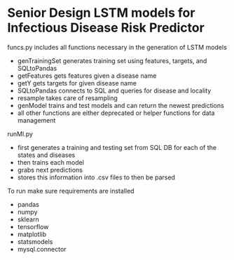 # Senior Design LSTM models for Infectious Disease Risk Predictor

funcs.py includes all functions necessary in the generation of LSTM models
- genTrainingSet generates training set using features, targets, and SQLtoPandas
- getFeatures gets features given a disease name
- getY gets targets for given disease name
- SQLtoPandas connects to SQL and queries for disease and locality
- resample takes care of resampling
- genModel trains and test models and can return the newest predictions
- all other functions are either deprecated or helper functions for data management

runMl.py 
- first generates a training and testing set from SQL DB for each of the states and diseases
- then trains each model
- grabs next predictions
- stores this information into .csv files to then be parsed

To run make sure requirements are installed
- pandas
- numpy
- sklearn
- tensorflow
- matplotlib
- statsmodels
- mysql.connector
